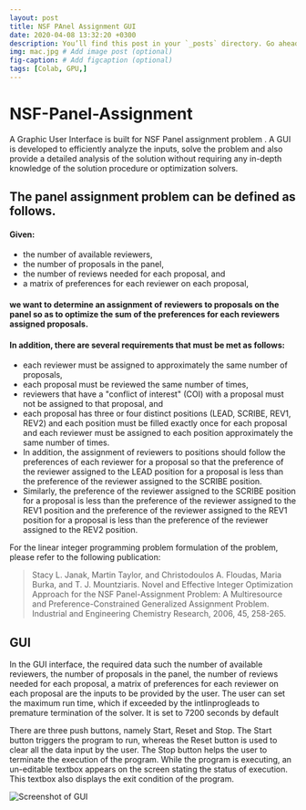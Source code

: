 ```yaml
---
layout: post
title: NSF PAnel Assignment GUI
date: 2020-04-08 13:32:20 +0300
description: You’ll find this post in your `_posts` directory. Go ahead and edit it and re-build the site to see your changes. # Add post description (optional)
img: mac.jpg # Add image post (optional)
fig-caption: # Add figcaption (optional)
tags: [Colab, GPU,]
---
```

# NSF-Panel-Assignment
A Graphic User Interface is built for NSF Panel assignment problem .
A GUI is developed to efficiently analyze the inputs, solve the problem and also provide a detailed analysis of the solution without requiring any in-depth knowledge of the solution procedure or optimization solvers.

## The panel assignment problem can be defined as follows. 
#### Given:
- the number of available reviewers,
- the number of proposals in the panel,
- the number of reviews needed for each proposal, and
- a matrix of preferences for each reviewer on each proposal,

#### we want to determine an assignment of reviewers to proposals on the panel so as to optimize the sum of the preferences for each reviewers assigned proposals.
#### In addition, there are several requirements that must be met as follows:
- each reviewer must be assigned to approximately the same number of proposals,
- each proposal must be reviewed the same number of times,
- reviewers that have a "conflict of interest" (COI) with a proposal must not be assigned to that proposal, and
- each proposal has three or four distinct positions (LEAD, SCRIBE, REV1, REV2) and each position must be filled exactly once for each proposal and each reviewer must be assigned to each position approximately the same number of times. 
- In addition, the assignment of reviewers to positions should follow the preferences of each reviewer for a proposal so that the preference of the reviewer assigned to the LEAD position for a proposal is less than the preference of the reviewer assigned to the SCRIBE position. 
- Similarly, the preference of the reviewer assigned to the SCRIBE position for a proposal is less than the preference of the reviewer assigned to the REV1 position and the preference of the reviewer assigned to the REV1 position for a proposal is less than the preference of the reviewer assigned to the REV2 position.

For the linear integer programming problem formulation of the problem, please refer to the following publication:

> Stacy L. Janak, Martin Taylor, and Christodoulos A. Floudas, Maria Burka, and T. J. Mountziaris. Novel and Effective Integer Optimization Approach for the NSF Panel-Assignment Problem: A Multiresource and Preference-Constrained Generalized Assignment Problem. Industrial and Engineering Chemistry Research, 2006, 45, 258-265.

## GUI
In the GUI interface, the required data such the number of available reviewers, the number of proposals in the panel, the number of reviews needed for each proposal, a matrix of preferences for each reviewer on each proposal are the inputs to be provided by the user.
The user can set the maximum run time, which if exceeded by the intlinprogleads to premature termination of the solver. It is set to 7200 seconds by default

There are three push buttons, namely Start, Reset and Stop. The Start button triggers the program to run, whereas the Reset button is used to clear all the data input by the user. The Stop button helps the user to terminate the execution of the program. While the program is executing, an un-editable textbox appears on the screen stating the status of execution. This textbox also displays the exit condition of the program.

![Screenshot of GUI]({{site.baseurl}}/assets/img/gui_ss.JPG)
